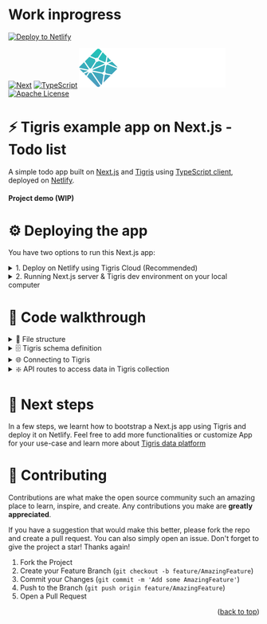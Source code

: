 # Work inprogress

[![Deploy to Netlify](https://www.netlify.com/img/deploy/button.svg)](https://app.netlify.com/start/deploy?repository=https://github.com/tigrisdata/tigris-netlify-starter&utm_source=github)

<a name="readme-top"></a>

[![Next][Next.js]][Next-url]
[![TypeScript][TypeScript]][TypeScript-url]
[![Netlify][Netlify]][Netlify-url]
[![Apache License][license-shield]][license-url]

# ⚡ ️Tigris example app on Next.js - Todo list

A simple todo app built on [Next.js][Next-url] and [Tigris](https://docs.tigrisdata.com/)
using [TypeScript client](https://docs.tigrisdata.com/typescript/), deployed 
on [Netlify][Netlify-url].

#### Project demo (WIP)

# ⚙️ Deploying the app
You have two options to run this Next.js app:
<details>
<summary>1. Deploy on Netlify using Tigris Cloud (Recommended)</summary>

## 📖 Netlify & Tigris Cloud (Recommended)
### Prerequisites
1. A GitHub account. [Sign up here for a free account](https://github.com) if you don't have one.
2. A Netlify account for deploying app. [Sign up here for a free account][Netlify-url] if you don't have one.
3. A Tigris account. [Sign up here for a free account](https://www.tigrisdata.com/beta#signup-form) if you don't have one.

### Instructions
1. Login to [Tigris console](https://console.preview.tigrisdata.cloud/) and [follow the video instruction](https://docs.tigrisdata.com/auth/)
   to register a new application. In the next step, we will use the generated `Client ID` and `Client Secret`
   as [Environment Variables](.env.example) when deploying our Next.js app on Netlify.
2. Hit "Deploy" and follow instructions to fork this repo and deploy app to your Netlify account

[![Deploy to Netlify](https://www.netlify.com/img/deploy/button.svg)](https://app.netlify.com/start/deploy?repository=https://github.com/tigrisdata/tigris-netlify-starter&utm_source=github)

🎉  All done. You should be able to use app on the URL provided by Netlify. Feel free to play around
or do a [code walkthrough](#code-walkthrough) next 🎉 
</details>

<details>
<summary>2. Running Next.js server & Tigris dev environment on your local computer</summary>

## 📖 Running Next.js server & Tigris locally
### Prerequisites
1. Tigris installed on your dev computer
    1. For **macOS**: `brew install tigrisdata/tigris/tigris-cli`
    2. Other operating systems: [See installation instructions here](https://docs.tigrisdata.com/cli/installation)
2. Node.js version 16+

### Instructions
1. Clone this repo on your computer
```shell
git clone https://github.com/tigrisdata/tigris-netlify-starter
```
2. Install dependencies
```shell
cd tigris-netlify-starter
npm install
```
3. Run the Next.js server
```shell
npm run dev
```
>Note: This step will also initialize Tigris database and collection for app.

🎉  All done. You should be able to use app on `localhost:3000` in browser. Feel free to play
around or do a [code walkthrough](#code-walkthrough) next 🎉 
</details>

# 👀 Code walkthrough

<details>
<summary> 📂 File structure</summary>

```shell
├── package.json
├── lib
│   ├── schema.ts
│   ├── tigris.ts
└── pages
    ├── index.tsx
    └── api
        ├── item
        │   ├── [id].ts
        └── items
            ├── index.ts
            └── search.ts
```
</details>

<details>
<summary> 🗄️ Tigris schema definition</summary>

[lib/schema.ts](lib/schema.ts) - The to-do list app has a single collection `todoItems` that stores the to-do items.
</details>

<details>
<summary> 🌐 Connecting to Tigris</summary>

[lib/tigris.ts](lib/tigris.ts) - Loads the environment variables you 
specified previously in creating a Netlify project
section and uses them to configure the Tigris client.
</details>

<details>
<summary> ❇️ API routes to access data in Tigris collection</summary>

All the Next.js API routes are defined under `pages/api/`. We have three files exposing endpoints:
#### [`pages/api/items/index.ts`](pages/api/items/index.ts)
- `GET /api/items` to get an array of to-do items as Array<TodoItem>
- `POST /api/items` to add an item to the list

#### [`/pages/api/items/search.ts`](/pages/api/items/search.ts)
- `GET /api/items/search?q=query` to find and return items matching the given query

#### [`pages/api/item/[id].ts`](pages/api/item/[id].ts)
- `GET /api/item/{id}` to fetch an item
- `PUT /api/item/{id}` to update the given item
- `DELETE /api/item/[id]` to delete an item

</details>

# 🚀 Next steps
In a few steps, we learnt how to bootstrap a Next.js app using Tigris and deploy it on Netlify. Feel
free to add more functionalities or customize App for your use-case and learn more about
[Tigris data platform](https://docs.tigrisdata.com/overview/)

# 🤝 Contributing
Contributions are what make the open source community such an amazing place to learn, inspire, and create.
Any contributions you make are **greatly appreciated**.

If you have a suggestion that would make this better, please fork the repo and create a pull request.
You can also simply open an issue. Don't forget to give the project a star!
Thanks again!

1. Fork the Project
2. Create your Feature Branch (`git checkout -b feature/AmazingFeature`)
3. Commit your Changes (`git commit -m 'Add some AmazingFeature'`)
4. Push to the Branch (`git push origin feature/AmazingFeature`)
5. Open a Pull Request

<p align="right">(<a href="#readme-top">back to top</a>)</p>

<!-- MARKDOWN LINKS & IMAGES -->
[TypeScript]: https://img.shields.io/badge/TypeScript-007ACC?style=for-the-badge&logo=typescript&logoColor=white
[TypeScript-url]: https://www.typescriptlang.org/
[Netlify]: public/readme/full-logo-dark.svg
[Netlify-url]: https://www.netlify.com/
[Next.js]: https://img.shields.io/badge/next.js-000000?style=for-the-badge&logo=nextdotjs&logoColor=white
[Next-url]: https://nextjs.org/
[license-shield]: https://img.shields.io/github/license/tigrisdata/tigris-netlify-starter.svg?style=for-the-badge
[license-url]: LICENSE